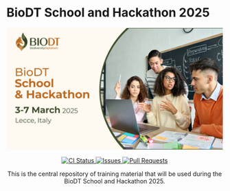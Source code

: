 <p align="center">
    <h1>BioDT School and Hackathon 2025</h1>
</p>

<p align="center">
    <img width="600px" src="static/header.jpg" alt="Header Image">
<p align="center">
    <a href="https://github.com/BioDT/Hackathon2025/actions/workflows/ci.yml">
        <img src="https://github.com/BioDT/Hackathon2025/actions/workflows/ci.yml/badge.svg" alt="CI Status">
    </a>
    <a href="https://github.com/BioDT/Hackathon2025/issues">
        <img src="https://img.shields.io/github/issues/BioDT/Hackathon2025" alt="Issues">
    </a>
    <a href="https://github.com/BioDT/Hackathon2025/pulls">
        <img src="https://img.shields.io/github/issues-pr/BioDT/Hackathon2025" alt="Pull Requests">
    </a>
</p>

<p align="center">
    This is the central repository of training material that will be used during the BioDT School and Hackathon 2025.
</p>
